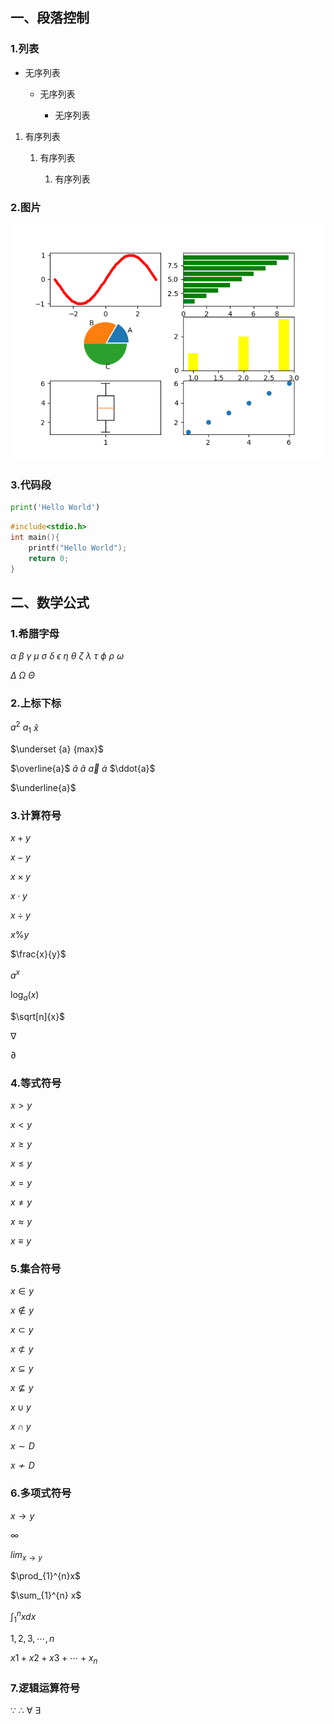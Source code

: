 ## 一、段落控制

### 1.列表

- 无序列表
  
  - 无序列表
    
    - 无序列表
1. 有序列表
   
   1. 有序列表
      
      1. 有序列表

### 2.图片

![avatar](./static/img/test.png)

### 3.代码段

```python
print('Hello World')
```

```c
#include<stdio.h>
int main(){
    printf("Hello World");
    return 0;
}
```

## 二、数学公式

### 1.希腊字母

$\alpha$ $\beta$ $\gamma$ $\mu$ $\sigma$ $\delta$ $\epsilon$ $\eta$ $\theta$ $\zeta$ $\lambda$ $\tau$ $\phi$ $\rho$ $\omega$ 

$\Delta$ $\Omega$ $\Theta$

### 2.上标下标

$a^{2}$ $a_{1}$ $\hat{x}$

$\underset {a} {max}$

$\overline{a}$ $\widehat{a}$ $\widetilde{a}$ $\vec{a}$ $\dot{a}$ $\ddot{a}$

$\underline{a}$

### 3.计算符号

$x+y$

$x-y$

$x \times y$

$x \cdot y$

$x \div y$

$x \% y$

$\frac{x}{y}$

$a^{x}$

$\log_{a}(x)$

$\sqrt[n]{x}$

$\nabla$

$\partial$

### 4.等式符号

$x > y$

$x < y$

$x \geq y$

$x \leq y$

$x = y$

$x \neq y$

$x \approx y$

$x \equiv y$

### 5.集合符号

$x \in y$

$x \notin y$

$x \subset y$

$x \not\subset y$

$x \subseteq y$

$x \not\subseteq y$

$x \cup y$

$x \cap y$

$x \sim D$

$x \nsim D$

### 6.多项式符号

$x \to y$

$\infty$

$lim_{x \to y}$

$\prod_{1}^{n}x$

$\sum_{1}^{n} x$

$\int_{1}^{n}xdx$

$1,2,3, \cdots, n$

$x1+x2+x3+\cdots+x_{n}$

### 7.逻辑运算符号

$\because$ $\therefore$ $\forall$ $\exists$
